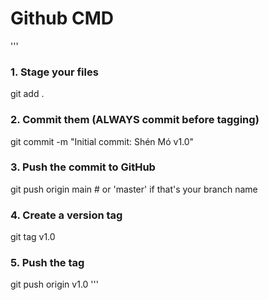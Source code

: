 # Github CMD

'''
### 1. Stage your files
git add .

### 2. Commit them (ALWAYS commit before tagging)
git commit -m "Initial commit: Shén Mó v1.0"

### 3. Push the commit to GitHub
git push origin main    # or 'master' if that's your branch name

### 4. Create a version tag
git tag v1.0

### 5. Push the tag
git push origin v1.0
'''

